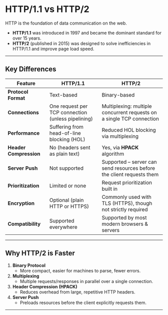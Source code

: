 # HTTP/1.1 vs HTTP/2 

HTTP is the foundation of data communication on the web.  
- **HTTP/1.1** was introduced in 1997 and became the dominant standard for over 15 years.  
- **HTTP/2** (published in 2015) was designed to solve inefficiencies in HTTP/1.1 and improve page load speed.

---

##  Key Differences

| Feature | HTTP/1.1 | HTTP/2 |
|---------|----------|--------|
| **Protocol Format** | Text-based | Binary-based |
| **Connections** | One request per TCP connection (unless pipelining) | Multiplexing: multiple concurrent requests on a single TCP connection |
| **Performance** | Suffering from head-of-line blocking (HOL) | Reduced HOL blocking via multiplexing |
| **Header Compression** | No (headers sent as plain text) | Yes, via **HPACK** algorithm |
| **Server Push** | Not supported | Supported – server can send resources before the client requests them |
| **Prioritization** | Limited or none | Request prioritization built in |
| **Encryption** | Optional (plain HTTP or HTTPS) | Commonly used with TLS (HTTPS), though not strictly required |
| **Compatibility** | Supported everywhere | Supported by most modern browsers & servers |

---

##  Why HTTP/2 is Faster

1. **Binary Protocol**  
   - More compact, easier for machines to parse, fewer errors.
2. **Multiplexing**  
   - Multiple requests/responses in parallel over a single connection.
3. **Header Compression (HPACK)**  
   - Reduces overhead from large, repetitive HTTP headers.
4. **Server Push**  
   - Preloads resources before the client explicitly requests them.

---

